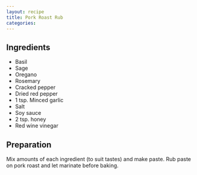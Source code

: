 ```yaml
---
layout: recipe
title: Pork Roast Rub
categories:
---
```


## Ingredients

- Basil
- Sage
- Oregano
- Rosemary
- Cracked pepper
- Dried red pepper
- 1 tsp. Minced garlic
- Salt
- Soy sauce
- 2 tsp. honey
- Red wine vinegar

## Preparation

Mix amounts of each ingredient (to suit tastes) and make paste.  Rub paste on pork roast and let marinate before baking.